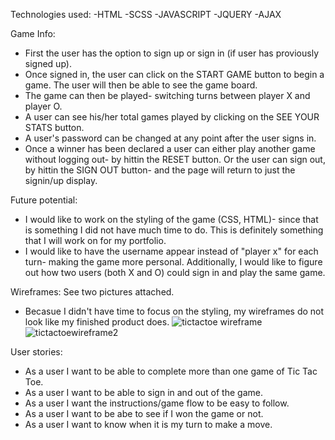 Technologies used:
-HTML -SCSS -JAVASCRIPT -JQUERY -AJAX

Game Info:
- First the user has the option to sign up or sign in (if user has proviously signed up).
- Once signed in, the user can click on the START GAME button to begin a game. The user will then be able to see the game board.
- The game can then be played- switching turns between player X and player O.
- A user can see his/her total games played by clicking on the SEE YOUR STATS button.
- A user's password can be changed at any point after the user signs in.
- Once a winner has been declared a user can either play another game without logging out- by hittin the RESET button. Or the user can sign out, by hittin the SIGN OUT button- and the page will return to just the signin/up display.

Future potential:
- I would like to work on the styling of the game (CSS, HTML)- since that is something I did not have much time to do. This is definitely something that I will work on for my portfolio.
- I would like to have the username appear instead of "player x" for each turn- making the game more personal. Additionally, I would like to figure out how two users (both X and O) could sign in and play the same game.

Wireframes:
See two pictures attached.
- Becasue I didn't have time to focus on the styling, my wireframes do not look like my finished product does.
![tictactoe wireframe](https://user-images.githubusercontent.com/33734734/35205296-0d5e8c5e-ff02-11e7-8f39-d0bba4bc80da.jpeg)
![tictactoewireframe2](https://user-images.githubusercontent.com/33734734/35205311-23cb8f3c-ff02-11e7-8aea-2897427ca529.jpeg)


User stories:
- As a user I want to be able to complete more than one game of Tic Tac Toe.
- As a user I want to be able to sign in and out of the game.
- As a user I want the instructions/game flow to be easy to follow.
- As a user I want to be abe to see if I won the game or not.
- As a user I want to know when it is my turn to make a move. 
